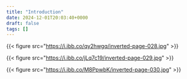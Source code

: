 ```yaml
---
title: "Introduction"
date: 2024-12-01T20:03:40+0000
draft: false
tags: []
---
```


{{< figure src="https://i.ibb.co/qy2hwgq/inverted-page-028.jpg" >}}

{{< figure src="https://i.ibb.co/jLq7c19/inverted-page-029.jpg" >}}

{{< figure src="https://i.ibb.co/M8PpwbK/inverted-page-030.jpg" >}}
